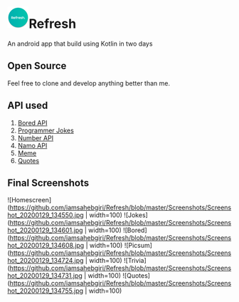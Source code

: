 # ![Refresh Logo](https://github.com/iamsahebgiri/Refresh/blob/master/app/src/main/res/mipmap-mdpi/ic_launcher_round.png)Refresh
An android app that build using Kotlin in two days

## Open Source
Feel free to clone and develop anything better than me.

## API used

1. [Bored API](http://www.boredapi.com/)
2. [Programmer Jokes](https://official-joke-api.appspot.com/)
3. [Number API](http://numbersapi.com)
4. [Namo API](https://namo-memes.herokuapp.com/memes/1)
5. [Meme](https://meme-api.herokuapp.com/gimme)
6. [Quotes](https://quote-garden.herokuapp.com/)

## Final Screenshots

![Homescreen](https://github.com/iamsahebgiri/Refresh/blob/master/Screenshots/Screenshot_20200129_134550.jpg | width=100)
![Jokes](https://github.com/iamsahebgiri/Refresh/blob/master/Screenshots/Screenshot_20200129_134601.jpg | width=100)
![Bored](https://github.com/iamsahebgiri/Refresh/blob/master/Screenshots/Screenshot_20200129_134608.jpg | width=100)
![Picsum](https://github.com/iamsahebgiri/Refresh/blob/master/Screenshots/Screenshot_20200129_134724.jpg | width=100)
![Trivia](https://github.com/iamsahebgiri/Refresh/blob/master/Screenshots/Screenshot_20200129_134731.jpg | width=100)
![Quotes](https://github.com/iamsahebgiri/Refresh/blob/master/Screenshots/Screenshot_20200129_134755.jpg | width=100)
